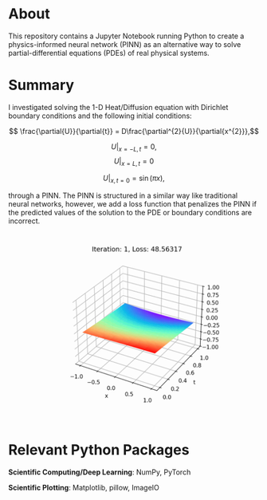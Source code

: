 # About

This repository contains a Jupyter Notebook running Python to create a physics-informed neural network (PINN) as an alternative way to solve partial-differential equations (PDEs) of real physical systems.


# Summary 

I investigated solving the 1-D Heat/Diffusion equation with Dirichlet boundary conditions and the following initial conditions:

$$ \frac{\partial{U}}{\partial{t}} = D\frac{\partial^{2}{U}}{\partial{x^{2}}},$$

$$ U\big|_{x = -L,t } = 0,$$
$$ U\big|_{x = L,t } = 0$$

$$ U\big|_{x,t =0} = \sin(\pi x),$$

through a PINN. The PINN is structured in a similar way like traditional neural networks, however, we add a loss function that penalizes the PINN if the predicted values of the solution to the PDE or boundary conditions are incorrect.

<div>
<img src="./images/pinn_solution.gif" width="700"/>
</div>

# Relevant Python Packages

**Scientific Computing/Deep Learning**: NumPy, PyTorch

**Scientific Plotting**: Matplotlib, pillow, ImageIO
